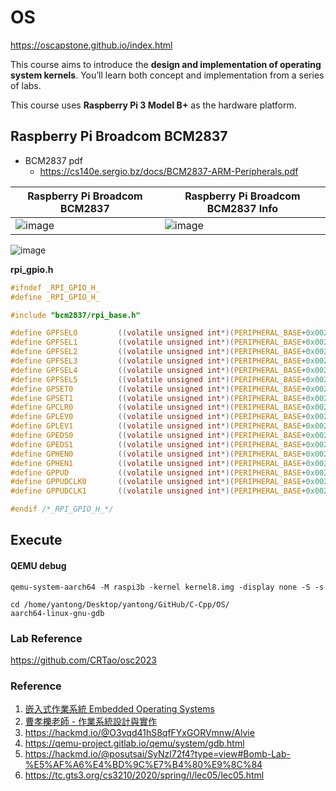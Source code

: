 # OS
https://oscapstone.github.io/index.html

This course aims to introduce the **design and implementation of operating system kernels**. You’ll learn both concept and implementation from a series of labs.

This course uses **Raspberry Pi 3 Model B+** as the hardware platform.

## Raspberry Pi Broadcom BCM2837


- BCM2837 pdf
  - https://cs140e.sergio.bz/docs/BCM2837-ARM-Peripherals.pdf

| Raspberry Pi Broadcom BCM2837 | Raspberry Pi Broadcom BCM2837 Info |
| --- | --- |
| ![image](https://github.com/yantong0116/C-Cpp/assets/51469882/5b63aa4b-50ee-4ec2-9556-29995bcf2fb6) | ![image](https://github.com/yantong0116/C-Cpp/assets/51469882/fec02f71-3a09-4ddb-9e46-45adeef3f818) |

![image](https://github.com/yantong0116/C-Cpp/assets/51469882/f372fa6e-6aa3-43e6-9f51-498e3c2a238a)

**rpi_gpio.h**

```c
#ifndef _RPI_GPIO_H_
#define _RPI_GPIO_H_

#include "bcm2837/rpi_base.h"

#define GPFSEL0         ((volatile unsigned int*)(PERIPHERAL_BASE+0x00200000))
#define GPFSEL1         ((volatile unsigned int*)(PERIPHERAL_BASE+0x00200004))
#define GPFSEL2         ((volatile unsigned int*)(PERIPHERAL_BASE+0x00200008))
#define GPFSEL3         ((volatile unsigned int*)(PERIPHERAL_BASE+0x0020000C))
#define GPFSEL4         ((volatile unsigned int*)(PERIPHERAL_BASE+0x00200010))
#define GPFSEL5         ((volatile unsigned int*)(PERIPHERAL_BASE+0x00200014))
#define GPSET0          ((volatile unsigned int*)(PERIPHERAL_BASE+0x0020001C))
#define GPSET1          ((volatile unsigned int*)(PERIPHERAL_BASE+0x00200020))
#define GPCLR0          ((volatile unsigned int*)(PERIPHERAL_BASE+0x00200028))
#define GPLEV0          ((volatile unsigned int*)(PERIPHERAL_BASE+0x00200034))
#define GPLEV1          ((volatile unsigned int*)(PERIPHERAL_BASE+0x00200038))
#define GPEDS0          ((volatile unsigned int*)(PERIPHERAL_BASE+0x00200040))
#define GPEDS1          ((volatile unsigned int*)(PERIPHERAL_BASE+0x00200044))
#define GPHEN0          ((volatile unsigned int*)(PERIPHERAL_BASE+0x00200064))
#define GPHEN1          ((volatile unsigned int*)(PERIPHERAL_BASE+0x00200068))
#define GPPUD           ((volatile unsigned int*)(PERIPHERAL_BASE+0x00200094))
#define GPPUDCLK0       ((volatile unsigned int*)(PERIPHERAL_BASE+0x00200098))
#define GPPUDCLK1       ((volatile unsigned int*)(PERIPHERAL_BASE+0x0020009C))

#endif /*_RPI_GPIO_H_*/
```

## Execute
#### QEMU debug

```
qemu-system-aarch64 -M raspi3b -kernel kernel8.img -display none -S -s
```

```
cd /home/yantong/Desktop/yantong/GitHub/C-Cpp/OS/
aarch64-linux-gnu-gdb
```

### Lab Reference
https://github.com/CRTao/osc2023

### Reference
1. [嵌入式作業系統 Embedded Operating Systems](http://ocw.nctu.edu.tw/course_detail.php?bgid=8&gid=0&nid=575)
2. [曹孝櫟老師 - 作業系統設計與實作](https://www.youtube.com/playlist?list=PLj6E8qlqmkFvCxHVYYVYtnPuQb3NeOlUb)
3. https://hackmd.io/@O3vqd41hS8qfFYxGORVmnw/Alvie
4. https://qemu-project.gitlab.io/qemu/system/gdb.html
5. https://hackmd.io/@posutsai/SyNzl72f4?type=view#Bomb-Lab-%E5%AF%A6%E4%BD%9C%E7%B4%80%E9%8C%84
6. https://tc.gts3.org/cs3210/2020/spring/l/lec05/lec05.html

